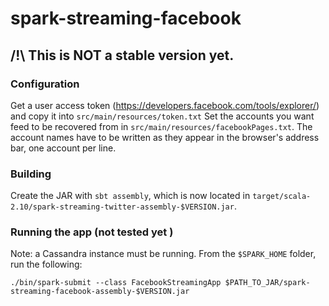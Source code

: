 # spark-streaming-facebook
## /!\ This is NOT a stable version yet.

### Configuration
Get a user access token (https://developers.facebook.com/tools/explorer/) and copy it into ```src/main/resources/token.txt```
Set the accounts you want feed to be recovered from in ```src/main/resources/facebookPages.txt```.
The account names have to be written as they appear in the browser's address bar, one account per line.

### Building
Create the JAR with ```sbt assembly```, which is now located in ```target/scala-2.10/spark-streaming-twitter-assembly-$VERSION.jar```.

### Running the app (not tested yet )
Note: a Cassandra instance must be running.
From the ```$SPARK_HOME``` folder, run the following:

    ./bin/spark-submit --class FacebookStreamingApp $PATH_TO_JAR/spark-streaming-facebook-assembly-$VERSION.jar
